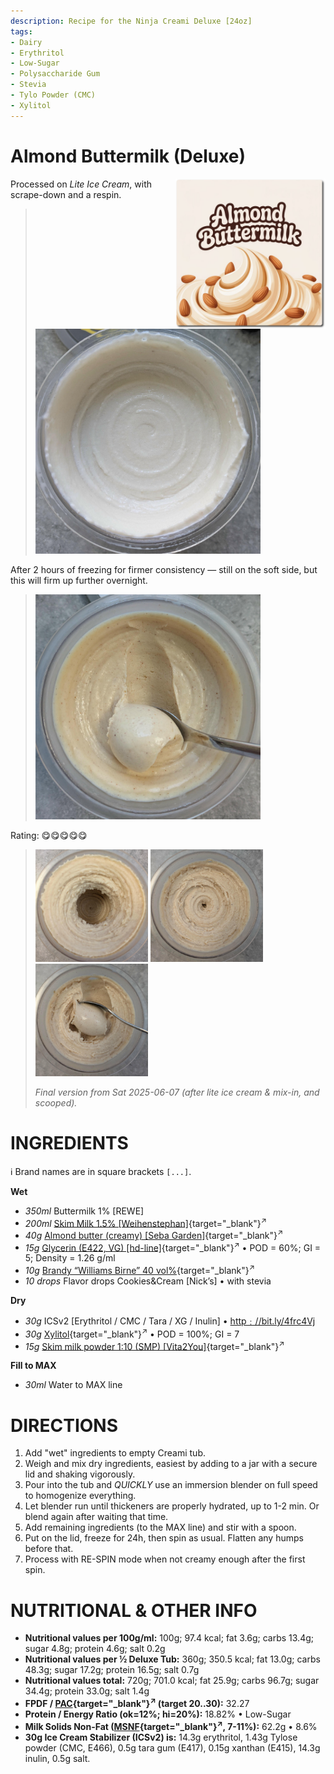 ```yaml
---
description: Recipe for the Ninja Creami Deluxe [24oz]
tags:
- Dairy
- Erythritol
- Low-Sugar
- Polysaccharide Gum
- Stevia
- Tylo Powder (CMC)
- Xylitol
---
```

# Almond Buttermilk (Deluxe)
<img style="float: right; margin-left: 1.5em;" width=240 alt="logo" src="logo.png" />

Processed on *Lite Ice Cream*, with scrape-down and a respin.

> <img width=360 alt="Spun Ice Cream" src="almond-buttermilk_2025-05-06_1.jpg" />

After 2 hours of freezing for firmer consistency — still on the soft side, but this will firm up further overnight.

> <img width=360 alt="Spun Ice Cream" src="almond-buttermilk_2025-05-06_2.jpg" />

Rating: 😋😋😋😋😋

> <img width=180 alt="Spun Ice Cream" src="almond-buttermilk_lite-mixin_2025-06-07_1.jpg" />
> <img width=180 alt="Spun Ice Cream" src="almond-buttermilk_lite-mixin_2025-06-07_2.jpg" />
> <img width=180 alt="Spun Ice Cream" src="almond-buttermilk_lite-mixin_2025-06-07_3.jpg" />
>
> *Final version from Sat 2025-06-07 (after lite ice cream & mix-in, and scooped).*

# INGREDIENTS

ℹ️ Brand names are in square brackets `[...]`.

**Wet**

  - _350ml_ Buttermilk 1% [REWE]
  - _200ml_ [Skim Milk 1.5% \[Weihenstephan\]](/ice-creamery/info/ingredients/#skim-milk){target="_blank"}<sup>↗</sup>
  - _40g_ [Almond butter (creamy) \[Seba Garden\]](/ice-creamery/info/ingredients/#almond-milk-butter){target="_blank"}<sup>↗</sup>
  - _15g_ [Glycerin (E422, VG) \[hd-line\]](/ice-creamery/info/ingredients/#vegetable-glycerin-glycerol-vg-e422){target="_blank"}<sup>↗</sup> • POD = 60%; GI = 5; Density = 1.26 g/ml
  - _10g_ [Brandy “Williams Birne” 40 vol%](/ice-creamery/info/ingredients/#alcohol-ethanol){target="_blank"}<sup>↗</sup>
  - _10 drops_ Flavor drops Cookies&Cream [Nick’s] • with stevia

**Dry**

  - _30g_ ICSv2 [Erythritol / CMC / Tara / XG / Inulin] • [http﹕//bit.ly/4frc4Vj](https://jhermann.github.io/ice-creamery/I/Ice%20Cream%20Stabilizer%20(ICS)/)
  - _30g_ [Xylitol](/ice-creamery/info/ingredients/#xylitol-e967){target="_blank"}<sup>↗</sup> • POD = 100%; GI = 7
  - _15g_ [Skim milk powder 1:10 (SMP) \[Vita2You\]](/ice-creamery/info/ingredients/#skim-milk-powder-smp){target="_blank"}<sup>↗</sup>

**Fill to MAX**

  - _30ml_ Water to MAX line

# DIRECTIONS

 1. Add "wet" ingredients to empty Creami tub.
 1. Weigh and mix dry ingredients, easiest by adding to a jar with a secure lid and shaking vigorously.
 1. Pour into the tub and *QUICKLY* use an immersion blender on full speed to homogenize everything.
 1. Let blender run until thickeners are properly hydrated, up to 1-2 min. Or blend again after waiting that time.
 1. Add remaining ingredients (to the MAX line) and stir with a spoon.
 1. Put on the lid, freeze for 24h, then spin as usual. Flatten any humps before that.
 1. Process with RE-SPIN mode when not creamy enough after the first spin.

# NUTRITIONAL & OTHER INFO
- **Nutritional values per 100g/ml:** 100g; 97.4 kcal; fat 3.6g; carbs 13.4g; sugar 4.8g; protein 4.6g; salt 0.2g
- **Nutritional values per ½ Deluxe Tub:** 360g; 350.5 kcal; fat 13.0g; carbs 48.3g; sugar 17.2g; protein 16.5g; salt 0.7g
- **Nutritional values total:** 720g; 701.0 kcal; fat 25.9g; carbs 96.7g; sugar 34.4g; protein 33.0g; salt 1.4g
- **FPDF / [PAC](/ice-creamery/info/glossary/#potere-anti-congelante-pac){target="_blank"}<sup>↗</sup> (target 20..30):** 32.27
- **Protein / Energy Ratio (ok=12%; hi=20%):** 18.82% • Low-Sugar
- **Milk Solids Non-Fat ([MSNF](/ice-creamery/info/glossary/#milk-solids-not-fat-msnf){target="_blank"}<sup>↗</sup>, 7-11%):** 62.2g • 8.6%
- **30g Ice Cream Stabilizer (ICSv2) is:** 14.3g erythritol, 1.43g Tylose powder (CMC, E466), 
0.5g tara gum (E417), 0.15g xanthan (E415),
14.3g inulin, 0.5g salt.
